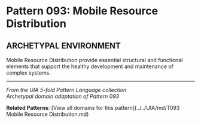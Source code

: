 # Pattern 093: Mobile Resource Distribution

## ARCHETYPAL ENVIRONMENT

Mobile Resource Distribution provide essential structural and functional elements that support the healthy development and maintenance of complex systems.

---

*From the UIA 5-fold Pattern Language collection*  
*Archetypal domain adaptation of Pattern 093*

**Related Patterns**: [View all domains for this pattern](../../UIA/md/T093 Mobile Resource Distribution.md)